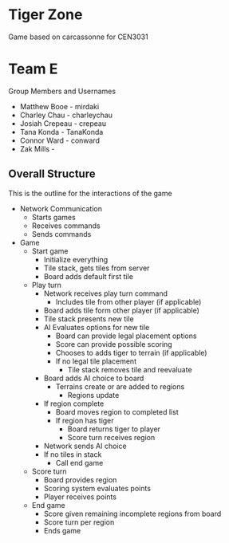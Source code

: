 # Tiger Zone

Game based on carcassonne for CEN3031

# Team E

Group Members and Usernames

- Matthew Booe - mirdaki
- Charley Chau - charleychau
- Josiah Crepeau - crepeau
- Tana Konda - TanaKonda
- Connor Ward - conward
- Zak Mills - 

## Overall Structure

This is the outline for the interactions of the game

- Network Communication
	- Starts games
	- Receives commands  
	- Sends commands
- Game
	- Start game
		- Initialize everything
		- Tile stack, gets tiles from server
		- Board adds default first tile
	- Play turn
		- Network receives play turn command
		 	- Includes tile from other player (if applicable)
		- Board adds tile form other player (if applicable)
		- Tile stack presents new tile
		- AI Evaluates options for new tile
			- Board can provide legal placement options
			- Score can provide possible scoring
			- Chooses to adds tiger to terrain (if applicable)
			- If no legal tile placement
				- Tile stack removes tile and reevaluate
		- Board adds AI choice to board
			- Terrains create or are added to regions
				- Regions update
		- If region complete
			- Board moves region to completed list
			- If region has tiger
				- Board returns tiger to player
				- Score turn receives region
		- Network sends AI choice
		- If no tiles in stack
			- Call end game
	- Score turn
		- Board provides region
		- Scoring system evaluates points
		- Player receives points
	- End game
		- Score given remaining incomplete regions from board
		- Score turn per region
		- Ends game 
